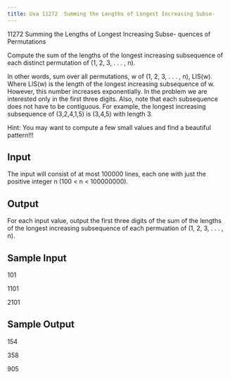 ```yaml
---
title: Uva 11272  Summing the Lengths of Longest Increasing Subse-
---
```


11272 Summing the Lengths of Longest Increasing Subse-
quences of Permutations

Compute the sum of the lengths of the longest increasing subsequence of each distinct permutation of
(1, 2, 3, . . . , n).

In other words, sum over all permutations, w of (1, 2, 3, . . . , n), LIS(w). Where LIS(w) is the
length of the longest increasing subsequence of w. However, this number increases exponentially. In
the problem we are interested only in the first three digits. Also, note that each subsequence does not
have to be contiguous. For example, the longest increasing subsequence of (3,2,4,1,5) is (3,4,5) with
length 3.

Hint: You may want to compute a few small values and find a beautiful pattern!!!

## Input
The input will consist of at most 100000 lines, each one with just the positive integer n (100 < n <
100000000).

## Output
For each input value, output the first three digits of the sum of the lengths of the longest increasing
subsequence of each permuation of (1, 2, 3, . . . , n).

## Sample Input
<p>101</p><p>1101</p><p>2101</p><p></p>

## Sample Output
<p>154</p><p>358</p><p>905</p>